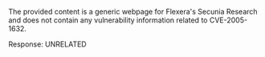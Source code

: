 The provided content is a generic webpage for Flexera's Secunia Research and does not contain any vulnerability information related to CVE-2005-1632.

Response: UNRELATED